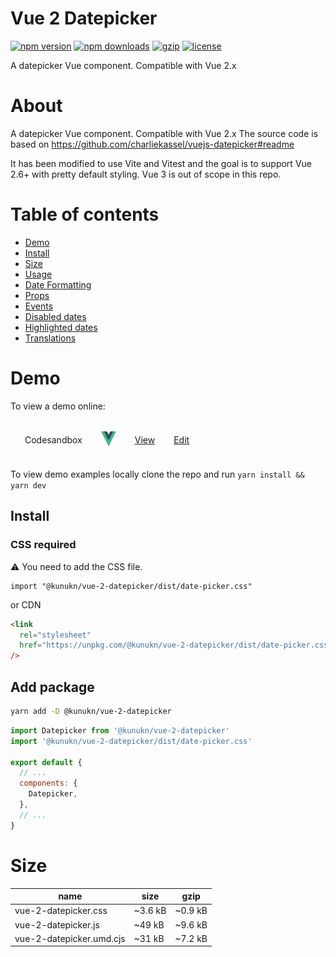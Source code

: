 # Vue 2 Datepicker

[![npm version](https://img.shields.io/npm/v/@kunukn/vue-2-datepicker.svg?style=flat-square)](https://www.npmjs.com/package/@kunukn/vue-2-datepicker)
[![npm downloads](https://img.shields.io/npm/dm/@kunukn/vue-2-datepicker.svg?style=flat-square)](https://www.npmjs.com/package/@kunukn/vue-2-datepicker)
[![gzip](https://img.shields.io/bundlephobia/minzip/@kunukn/vue-2-datepicker.svg)](https://bundlephobia.com/result?p=@kunukn/vue-2-datepicker)
[![license](https://img.shields.io/github/license/kunukn/vue-2-datepicker.svg)](https://github.com/kunukn/vue-2-datepicker/blob/master/LICENSE)

A datepicker Vue component. Compatible with Vue 2.x

# About

A datepicker Vue component. Compatible with Vue 2.x
The source code is based on https://github.com/charliekassel/vuejs-datepicker#readme

It has been modified to use Vite and Vitest and the goal is to support Vue 2.6+ with pretty default styling.
Vue 3 is out of scope in this repo.

# Table of contents

- [Demo](#demo)
- [Install](#install)
- [Size](#size)
- [Usage](#usage)
- [Date Formatting](#date-formatting)
- [Props](#available-props)
- [Events](#events)
- [Disabled dates](#disabled-dates)
- [Highlighted dates](#highlighted-dates)
- [Translations](#translations)

# Demo

To view a demo online:

<table style="border-spacing: 16px;border-collapse: separate;">

<tr>
<td>Codesandbox</td>
<td><img width="24" height="24" src="./ui-library-logo/Vue-logo.svg"/></td>
<td><a href="https://d9xtk7.csb.app/" target="_blank">View</a></td>
<td><a href="https://codesandbox.io/s/vue-2-datepicker-demo-d9xtk7" target="_blank" >Edit</a></td>
</tr>

</table>

To view demo examples locally clone the repo and run `yarn install && yarn dev`

## Install

### CSS required

:warning: ️You need to add the CSS file.

```vue
import "@kunukn/vue-2-datepicker/dist/date-picker.css"
```

or CDN

```html
<link
  rel="stylesheet"
  href="https://unpkg.com/@kunukn/vue-2-datepicker/dist/date-picker.css"
/>
```

## Add package

```bash
yarn add -D @kunukn/vue-2-datepicker
```

```js
import Datepicker from '@kunukn/vue-2-datepicker'
import '@kunukn/vue-2-datepicker/dist/date-picker.css'

export default {
  // ...
  components: {
    Datepicker,
  },
  // ...
}
```

# Size

| name                     | size    | gzip    |
| ------------------------ | ------- | ------- |
| vue-2-datepicker.css     | ~3.6 kB | ~0.9 kB |
| vue-2-datepicker.js      | ~49 kB  | ~9.6 kB |
| vue-2-datepicker.umd.cjs | ~31 kB  | ~7.2 kB |
